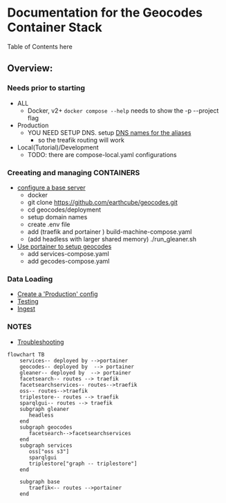 # Documentation for the Geocodes Container Stack

Table of Contents here


## Overview:
### Needs prior to starting
  * ALL
    * Docker, v2+ `docker compose --help` needs to show the -p --project flag 
  * Production
    * YOU NEED SETUP DNS.  setup [DNS names for the aliases](../deployment/hosts.geocodes) 
      * so the treafik routing will work
  * Local(Tutorial)/Development
    * TODO: there are compose-local.yaml configurations 
### Creeating and managing CONTAINERS
  * [configure a base server](./machine_configuration.md)
      * docker
      * git clone https://github.com/earthcube/geocodes.git
      * cd geocodes/deployment
      * setup domain names
      * create .env file
      * add  (traefik and portainer ) build-machine-compose.yaml
      * (add headless with larger shared memory) ./run_gleaner.sh   
  * [Use portainer to setup geocodes ](./setup_geocodes_containers.md)
      * add services-compose.yaml
      * add gecodes-compose.yaml

### Data Loading
  * [Create a  'Production' config](./creatingProductionConfigs.md)
  * [Testing](indexing_with_gleanerio_for_testing.md(./))
  * [Ingest]()
### NOTES
* [Troubleshooting](troubleshooting.md)

~~~mermaid
flowchart TB
    services-- deployed by -->portainer
    geocodes-- deployed by  --> portainer
    gleaner-- deployed by  --> portainer
    facetsearch-- routes --> traefik
    facetsearchservices-- routes-->traefik
    oss-- routes-->traefik
    triplestore-- routes --> traefik
    sparqlgui-- routes --> traefik
    subgraph gleaner
       headless
    end
    subgraph geocodes
       facetsearch-->facetsearchservices
    end
    subgraph services
       oss["oss s3"]
       sparqlgui
       triplestore["graph -- triplestore"]
    end

    subgraph base
       traefik<-- routes -->portainer
    end

~~~
